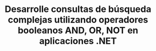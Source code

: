 ---
############################# Static ############################
layout: "auto-gen-gist"
draft: false
path: "es/search/net/boolean/epub/"
otherformats: PDF DOC DOT DOCX DOCM DOTX DOTM TXT ODT OTT RTF XLS XLT XLSX XLSM XLSB XLTX XLTM XLA XLAM ODS OTS CSV TSV XML PPT PPS POT PPTX PPTM POTX POTM PPSX PPSM ODP PST OST EML EMLX MSG ONE ZIP XHTML MHTML CHM FB2 

############################# Head ############################
head_title: "Agregue operadores de búsqueda booleanos (AND, OR, NOT) en consultas de búsqueda a través de .NET"
head_description: "GroupDocs.Search .NET API permite a los desarrolladores de software agregar búsquedas booleanas o desarrollar nuevas consultas utilizando operadores booleanos Y, O NO, dentro de sus aplicaciones .NET."

############################# Header ############################
title: "Desarrolle consultas de búsqueda complejas utilizando operadores booleanos AND, OR, NOT en aplicaciones .NET"
description: "GroupDocs.Search .NET API permite a los programadores de computadoras desarrollar consultas de búsqueda complejas utilizando operadores booleanos (Y, O, NO) dentro de sus aplicaciones .NET. "

######################### Download Button #######################
button:
    enable: true

############################# About ############################
about:
    enable: true
    title: "¿Qué es la búsqueda booleana y cómo usar los operadores booleanos?"
    content: |
       La búsqueda booleana es un procedimiento de búsqueda muy útil que permite a los usuarios combinar diferentes palabras clave con el operador para limitar, ampliar y definir los resultados de la búsqueda. El operador booleano, como AND, OR, NOT y NEAR, etc. ayuda a los usuarios a obtener una gama más amplia de resultados o a reducir la cantidad de resultados de búsqueda no relacionados mediante la definición de limitaciones. GroupDocs.Search for .NET es una potente API de búsqueda de documentos de alto rendimiento que permite a los desarrolladores de software desarrollar aplicaciones que pueden realizar búsquedas de texto e indexación en algunos de los formatos de archivo de documentos más comunes como PDF, HTML, correo electrónico de Outlook, Microsoft Office Word, hojas de cálculo de Excel , presentaciones de PowerPoint, Outlook MSG, PST y muchos más. El operador booleano AND se puede usar para mostrar los resultados de todas las palabras que ha ingresado, el operador OR brinda resultados para cualquiera de las palabras que ha ingresado, el operador NOT se puede usar para mostrar los resultados de búsqueda sin ocurrencias, etc. Una gran característica es que puede reconocer consultas de búsqueda escritas en un idioma que no coincide con la distribución de su teclado.

############################# content ############################
steps:
    enable: true
    block:
    - title_left: "Use el operador booleano AND en consultas de búsqueda a través de .NET"
      content_left: |
       GroupDocs.Search .NET API brinda soporte completo para agregar capacidades de búsqueda booleana dentro de su aplicación .NET. El siguiente ejemplo de código C# muestra cómo crear un operador booleano "AND" en consultas de texto y formulario de objeto dentro de sus propias aplicaciones .NET.

      title_right: " Buscar documentos EPUB a través del operador booleano AND "
      content_right: |
         * Primero debe especificar la ruta a la carpeta de índice y la carpeta de documentos.
         * Crear un índice en la carpeta especificada llamando a la instancia de la clase [Índice](https://apireference.groupdocs.com/search/net/groupdocs.search/index/constructors/2)
         * Indexación de documentos de la carpeta especificada llamando al método [Search](https://apireference.groupdocs.com/search/net/groupdocs.search/index/methods/search)
         * Creando la subconsulta 1 y Creando la subconsulta 2 llamando a la clase [SearchQuery](https://apireference.groupdocs.com/search/net/groupdocs.search/searchquery)
         * Combinar subconsultas en una consulta llamando al método [CreateAndQuery](https://apireference.groupdocs.com/search/net/groupdocs.search/index/methods/search)
         * Comience a buscar y muestre los resultados de búsqueda
         
        
      gisthash: "fa9773cd8d0f379a638e495ad2541a5b"
      gistfile: "use_boolean_and_operator_dotnet.cs"

    - title_left: "Cómo usar el operador booleano O a través de .NET"
      content_left: |
       GroupDocs.Search for .NET es una potente API que permite a los programadores de software buscar en muchos formatos de documentos populares. Los siguientes ejemplos de código de C# .NET muestran cómo usar el operador booleano "OR" en consultas de texto y formulario de objeto dentro de aplicaciones de C#. 

      title_right: "Use el operador booleano OR para buscar archivos EPUB"
      content_right: |
        * Primero debe especificar la ruta a la carpeta de índice y la carpeta de documentos.
        * Crear un índice en la carpeta especificada llamando a la instancia de la clase [Índice](https://apireference.groupdocs.com/search/net/groupdocs.search/index/constructors/2)
        * Indexación de documentos de la carpeta especificada llamando al método [Search](https://apireference.groupdocs.com/search/net/groupdocs.search/index/methods/search)
        * Creando la subconsulta 1 y Creando la subconsulta 2 llamando a la clase [SearchQuery](https://apireference.groupdocs.com/search/net/groupdocs.search/searchquery)
        * Combinar subconsultas en una consulta llamando al método [CreateOrQuery](https://apireference.groupdocs.com/search/net/groupdocs.search/searchquery/methods/createorquery)
        * Comience a buscar y muestre los resultados de búsqueda
     
      gisthash: "c0b22e80f881f8dbc0da17f92c01efc7"
      gistfile: "use_boolean_or_operator_dotnet.cs"
      
    - title_left: "Cree consultas de búsqueda complejas utilizando operadores booleanos"
      content_left: |
        GroupDocs.Search .NET permite a los programadores de computadoras combinar diferentes operadores booleanos para crear consultas de búsqueda complejas dentro de sus propias aplicaciones .NET. Los siguientes ejemplos de código .NET muestran cómo complejar las capacidades de búsqueda de documentos sin instalar ningún software o herramienta externa.

      title_right: "Busque documentos EPUB a través de consultas de búsqueda complejas"
      content_right: |
        * Primero debe especificar la ruta a la carpeta de índice y la carpeta de documentos.
        * Crear un índice en la carpeta especificada llamando a la instancia de la clase [Índice](https://apireference.groupdocs.com/search/net/groupdocs.search/index/constructors/2)
        * Indexación de documentos de la carpeta especificada llamando al método [Search](https://apireference.groupdocs.com/search/net/groupdocs.search/index/methods/search)
        * Comience a buscar y muestre la consulta de texto de los resultados de búsqueda
        * Búsqueda con consulta de objeto
        * Crear WordQuery y relativityWordQuery llamando a la clase [SearchQuery](https://apireference.groupdocs.com/search/net/groupdocs.search/searchquery)
        * Combinar subconsultas en una consulta llamando al método [CreateAndQuery](https://apireference.groupdocs.com/search/net/groupdocs.search/index/methods/search)
        * Crear einsteinWordQuery y albertWordQuery llamando a la clase [SearchQuery](https://apireference.groupdocs.com/search/net/groupdocs.search/searchquery)
        * Combinar subconsultas en una consulta llamando al método [CreateOrQuery](https://apireference.groupdocs.com/search/net/groupdocs.search/searchquery/methods/createorquery)
        * Combinar subconsultas en una consulta llamando al método [CreateOrQuery](https://apireference.groupdocs.com/search/net/groupdocs.search/searchquery/methods/createorquery)
        * Comience a buscar y muestre los resultados de búsqueda
     
      gisthash: "216af02ebdd08331fdd05faf8c39e528"
      gistfile: "create_complex_queries_boolean_operator_dotnet.cs"

    - title_left: "Requisitos del sistema"
      content_left: |
       GroupDocs.Search for .NET es compatible con todas las principales plataformas y sistemas operativos. Para obtener una guía completa de requisitos del sistema, visite [requisitos del sistema](https://docs.groupdocs.com/search/net/system-requirements/) antes de ejecutar el código a continuación, asegúrese de tener los siguientes requisitos previos instalados en su sistema:
         * Sistemas Operativos: Microsoft Windows, Linux, Mac OS
         * Entorno de desarrollo: Visual Studio, Xamarin, MonoDevelop, etc.
         * Marcos: .NET Framework, .NET Standard, .NET Core, Mono
         * Obtenga la última versión de GroupDocs.Search para las API de .NET de [NuGet](https://www.nuget.org/packages/GroupDocs.search/)
        
      title_right: "Por qué usar GroupDocs.Search"
      content_right: |
        * Creación de índices de búsqueda tanto en memoria como en disco.
        * Capacidad de indexación de un archivo, secuencia o estructura.
        * Soporte de indexación de documentos protegidos por contraseña.
        * Soporte para la fusión de varios índices.
        * Documento de filtro durante la indexación de búsqueda.
        * Compatibilidad con el corrector ortográfico durante la búsqueda.
        * Los caracteres combinados son totalmente compatibles
        * La combinación de diferentes tipos de búsqueda en una consulta de búsqueda.
        * Compatibilidad con búsquedas de palabras simples y expresiones regulares
        * Totalmente compatible con el reemplazo de alias en las consultas de búsqueda.

demos:
    enable: true


more_formats:
    enable: true


back_to_top:
    enable: true
---
